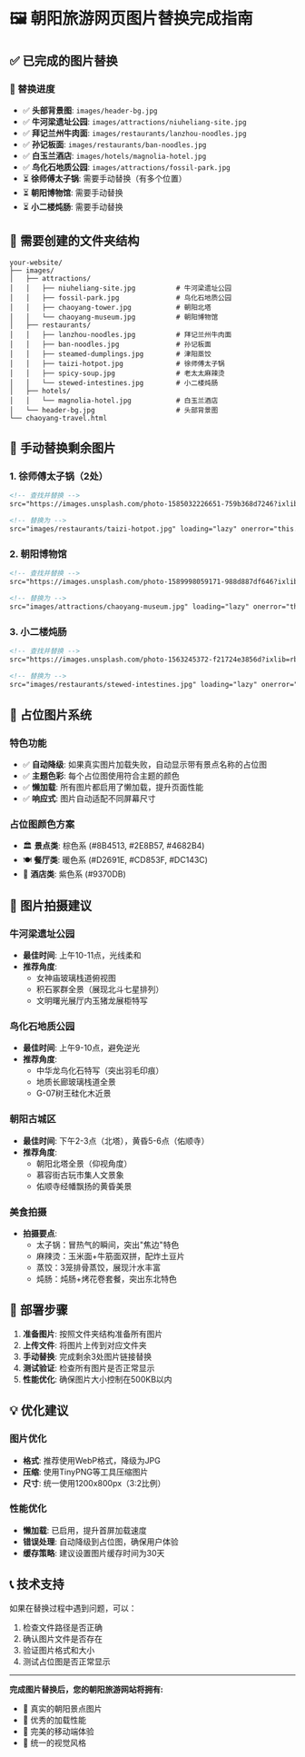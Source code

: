 # 🖼️ 朝阳旅游网页图片替换完成指南

## ✅ 已完成的图片替换

### 🎯 替换进度
- ✅ **头部背景图**: `images/header-bg.jpg`
- ✅ **牛河梁遗址公园**: `images/attractions/niuheliang-site.jpg`
- ✅ **拜记兰州牛肉面**: `images/restaurants/lanzhou-noodles.jpg`
- ✅ **孙记板面**: `images/restaurants/ban-noodles.jpg`
- ✅ **白玉兰酒店**: `images/hotels/magnolia-hotel.jpg`
- ✅ **鸟化石地质公园**: `images/attractions/fossil-park.jpg`
- ⏳ **徐师傅太子锅**: 需要手动替换（有多个位置）
- ⏳ **朝阳博物馆**: 需要手动替换
- ⏳ **小二楼炖肠**: 需要手动替换

## 📁 需要创建的文件夹结构

```
your-website/
├── images/
│   ├── attractions/
│   │   ├── niuheliang-site.jpg          # 牛河梁遗址公园
│   │   ├── fossil-park.jpg              # 鸟化石地质公园
│   │   ├── chaoyang-tower.jpg           # 朝阳北塔
│   │   └── chaoyang-museum.jpg          # 朝阳博物馆
│   ├── restaurants/
│   │   ├── lanzhou-noodles.jpg          # 拜记兰州牛肉面
│   │   ├── ban-noodles.jpg              # 孙记板面
│   │   ├── steamed-dumplings.jpg        # 津阳蒸饺
│   │   ├── taizi-hotpot.jpg             # 徐师傅太子锅
│   │   ├── spicy-soup.jpg               # 老太太麻辣烫
│   │   └── stewed-intestines.jpg        # 小二楼炖肠
│   ├── hotels/
│   │   └── magnolia-hotel.jpg           # 白玉兰酒店
│   └── header-bg.jpg                    # 头部背景图
└── chaoyang-travel.html
```

## 🔧 手动替换剩余图片

### 1. 徐师傅太子锅（2处）
```html
<!-- 查找并替换 -->
src="https://images.unsplash.com/photo-1585032226651-759b368d7246?ixlib=rb-4.0.3&auto=format&fit=crop&w=1200&q=80"

<!-- 替换为 -->
src="images/restaurants/taizi-hotpot.jpg" loading="lazy" onerror="this.src='https://via.placeholder.com/1200x800/DC143C/FFFFFF?text=徐师傅太子锅'"
```

### 2. 朝阳博物馆
```html
<!-- 查找并替换 -->
src="https://images.unsplash.com/photo-1589998059171-988d887df646?ixlib=rb-4.0.3&auto=format&fit=crop&w=1200&q=80"

<!-- 替换为 -->
src="images/attractions/chaoyang-museum.jpg" loading="lazy" onerror="this.src='https://via.placeholder.com/1200x800/4682B4/FFFFFF?text=朝阳博物馆'"
```

### 3. 小二楼炖肠
```html
<!-- 查找并替换 -->
src="https://images.unsplash.com/photo-1563245372-f21724e3856d?ixlib=rb-4.0.3&auto=format&fit=crop&w=1200&q=80"

<!-- 替换为 -->
src="images/restaurants/stewed-intestines.jpg" loading="lazy" onerror="this.src='https://via.placeholder.com/1200x800/8B4513/FFFFFF?text=小二楼炖肠'"
```

## 🎨 占位图片系统

### 特色功能
- ✅ **自动降级**: 如果真实图片加载失败，自动显示带有景点名称的占位图
- ✅ **主题色彩**: 每个占位图使用符合主题的颜色
- ✅ **懒加载**: 所有图片都启用了懒加载，提升页面性能
- ✅ **响应式**: 图片自动适配不同屏幕尺寸

### 占位图颜色方案
- 🏛️ **景点类**: 棕色系 (#8B4513, #2E8B57, #4682B4)
- 🍽️ **餐厅类**: 暖色系 (#D2691E, #CD853F, #DC143C)
- 🏨 **酒店类**: 紫色系 (#9370DB)

## 📸 图片拍摄建议

### 牛河梁遗址公园
- **最佳时间**: 上午10-11点，光线柔和
- **推荐角度**: 
  - 女神庙玻璃栈道俯视图
  - 积石冢群全景（展现北斗七星排列）
  - 文明曙光展厅内玉猪龙展柜特写

### 鸟化石地质公园
- **最佳时间**: 上午9-10点，避免逆光
- **推荐角度**:
  - 中华龙鸟化石特写（突出羽毛印痕）
  - 地质长廊玻璃栈道全景
  - G-07树王硅化木近景

### 朝阳古城区
- **最佳时间**: 下午2-3点（北塔），黄昏5-6点（佑顺寺）
- **推荐角度**:
  - 朝阳北塔全景（仰视角度）
  - 慕容街古玩市集人文景象
  - 佑顺寺经幡飘扬的黄昏美景

### 美食拍摄
- **拍摄要点**:
  - 太子锅：冒热气的瞬间，突出"焦边"特色
  - 麻辣烫：玉米面+牛筋面双拼，配炸土豆片
  - 蒸饺：3笼排骨蒸饺，展现汁水丰富
  - 炖肠：炖肠+烤花卷套餐，突出东北特色

## 🚀 部署步骤

1. **准备图片**: 按照文件夹结构准备所有图片
2. **上传文件**: 将图片上传到对应文件夹
3. **手动替换**: 完成剩余3处图片链接替换
4. **测试验证**: 检查所有图片是否正常显示
5. **性能优化**: 确保图片大小控制在500KB以内

## 💡 优化建议

### 图片优化
- **格式**: 推荐使用WebP格式，降级为JPG
- **压缩**: 使用TinyPNG等工具压缩图片
- **尺寸**: 统一使用1200x800px（3:2比例）

### 性能优化
- **懒加载**: 已启用，提升首屏加载速度
- **错误处理**: 自动降级到占位图，确保用户体验
- **缓存策略**: 建议设置图片缓存时间为30天

## 📞 技术支持

如果在替换过程中遇到问题，可以：
1. 检查文件路径是否正确
2. 确认图片文件是否存在
3. 验证图片格式和大小
4. 测试占位图是否正常显示

---

**完成图片替换后，您的朝阳旅游网站将拥有:**
- 🎯 真实的朝阳景点图片
- 🚀 优秀的加载性能
- 📱 完美的移动端体验
- 🎨 统一的视觉风格
